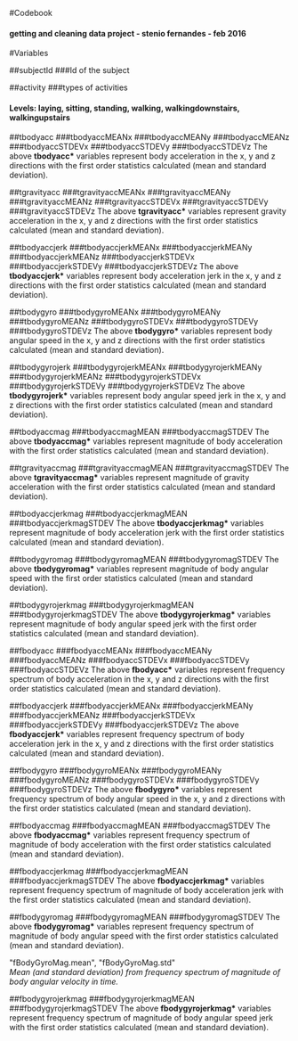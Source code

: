 #Codebook
#### getting and cleaning data project - stenio fernandes - feb 2016

#Variables

##subjectId
###Id of the subject

##activity
###types of activities
#### Levels: laying, sitting, standing, walking, walkingdownstairs, walkingupstairs

##tbodyacc
###tbodyaccMEANx
###tbodyaccMEANy
###tbodyaccMEANz
###tbodyaccSTDEVx
###tbodyaccSTDEVy
###tbodyaccSTDEVz
The above <b>tbodyacc*</b> variables represent body acceleration in the x, y and z directions with the 
first order statistics calculated (mean and standard deviation).

##tgravityacc
###tgravityaccMEANx
###tgravityaccMEANy
###tgravityaccMEANz
###tgravityaccSTDEVx
###tgravityaccSTDEVy
###tgravityaccSTDEVz
The above <b>tgravityacc*</b> variables represent gravity acceleration in the x, y and z directions with the 
first order statistics calculated (mean and standard deviation).

##tbodyaccjerk
###tbodyaccjerkMEANx
###tbodyaccjerkMEANy
###tbodyaccjerkMEANz
###tbodyaccjerkSTDEVx
###tbodyaccjerkSTDEVy
###tbodyaccjerkSTDEVz
The above <b>tbodyaccjerk*</b> variables represent body acceleration jerk in the x, y and z directions with the 
first order statistics calculated (mean and standard deviation).

##tbodygyro
###tbodygyroMEANx
###tbodygyroMEANy
###tbodygyroMEANz
###tbodygyroSTDEVx
###tbodygyroSTDEVy
###tbodygyroSTDEVz
The above <b>tbodygyro*</b> variables represent body angular speed in the x, y and z directions with the 
first order statistics calculated (mean and standard deviation).

##tbodygyrojerk
###tbodygyrojerkMEANx
###tbodygyrojerkMEANy
###tbodygyrojerkMEANz
###tbodygyrojerkSTDEVx
###tbodygyrojerkSTDEVy
###tbodygyrojerkSTDEVz
The above <b>tbodygyrojerk*</b> variables represent body angular speed jerk in the x, y and z directions with the 
first order statistics calculated (mean and standard deviation).

##tbodyaccmag
###tbodyaccmagMEAN
###tbodyaccmagSTDEV
The above <b>tbodyaccmag*</b> variables represent magnitude of body acceleration with the 
first order statistics calculated (mean and standard deviation).

##tgravityaccmag
###tgravityaccmagMEAN
###tgravityaccmagSTDEV
The above <b>tgravityaccmag*</b> variables represent magnitude of gravity acceleration with the 
first order statistics calculated (mean and standard deviation).


##tbodyaccjerkmag
###tbodyaccjerkmagMEAN
###tbodyaccjerkmagSTDEV
The above <b>tbodyaccjerkmag*</b> variables represent magnitude of body acceleration jerk with the 
first order statistics calculated (mean and standard deviation).

##tbodygyromag
###tbodygyromagMEAN
###tbodygyromagSTDEV
The above <b>tbodygyromag*</b> variables represent magnitude of body angular speed with the 
first order statistics calculated (mean and standard deviation).

##tbodygyrojerkmag
###tbodygyrojerkmagMEAN
###tbodygyrojerkmagSTDEV
The above <b>tbodygyrojerkmag*</b> variables represent magnitude of body angular speed jerk with the 
first order statistics calculated (mean and standard deviation).


##fbodyacc
###fbodyaccMEANx
###fbodyaccMEANy
###fbodyaccMEANz
###fbodyaccSTDEVx
###fbodyaccSTDEVy
###fbodyaccSTDEVz
The above <b>fbodyacc*</b> variables represent frequency spectrum of body acceleration in the x, y and z directions with the 
first order statistics calculated (mean and standard deviation).

##fbodyaccjerk
###fbodyaccjerkMEANx
###fbodyaccjerkMEANy
###fbodyaccjerkMEANz
###fbodyaccjerkSTDEVx
###fbodyaccjerkSTDEVy
###fbodyaccjerkSTDEVz
The above <b>fbodyaccjerk*</b> variables represent frequency spectrum of body acceleration jerk in the x, y and z directions with the 
first order statistics calculated (mean and standard deviation).

##fbodygyro
###fbodygyroMEANx
###fbodygyroMEANy
###fbodygyroMEANz
###fbodygyroSTDEVx
###fbodygyroSTDEVy
###fbodygyroSTDEVz
The above <b>fbodygyro*</b> variables represent frequency spectrum of body angular speed in the x, y and z directions with the 
first order statistics calculated (mean and standard deviation).

##fbodyaccmag
###fbodyaccmagMEAN
###fbodyaccmagSTDEV
The above <b>fbodyaccmag*</b> variables represent frequency spectrum of magnitude of body acceleration with the 
first order statistics calculated (mean and standard deviation).

##fbodyaccjerkmag
###fbodyaccjerkmagMEAN
###fbodyaccjerkmagSTDEV
The above <b>fbodyaccjerkmag*</b> variables represent frequency spectrum of magnitude of body acceleration jerk with the 
first order statistics calculated (mean and standard deviation).

##fbodygyromag
###fbodygyromagMEAN
###fbodygyromagSTDEV
The above <b>fbodygyromag*</b> variables represent frequency spectrum of magnitude of body angular speed with the 
first order statistics calculated (mean and standard deviation).
<p>"fBodyGyroMag.mean", "fBodyGyroMag.std"<br>
<em>Mean (and standard deviation) from frequency spectrum of magnitude of body angular velocity in time.</em></p>

##fbodygyrojerkmag
###fbodygyrojerkmagMEAN
###fbodygyrojerkmagSTDEV
The above <b>fbodygyrojerkmag*</b> variables represent frequency spectrum of magnitude of body angular speed jerk with the 
first order statistics calculated (mean and standard deviation).
